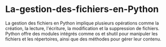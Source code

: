# La-gestion-des-fichiers-en-Python
La gestion des fichiers en Python implique plusieurs opérations comme la création, la lecture, l'écriture, la modification et la suppression de fichiers. Python offre des modules intégrés comme os et shutil pour manipuler les fichiers et les répertoires, ainsi que des méthodes pour gérer leur contenu.
